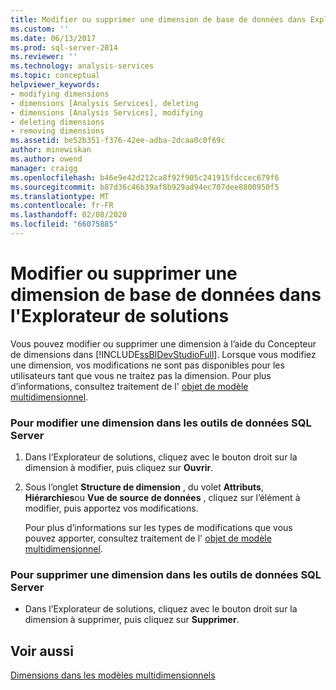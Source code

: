 ```yaml
---
title: Modifier ou supprimer une dimension de base de données dans Explorateur de solutions | Microsoft Docs
ms.custom: ''
ms.date: 06/13/2017
ms.prod: sql-server-2014
ms.reviewer: ''
ms.technology: analysis-services
ms.topic: conceptual
helpviewer_keywords:
- modifying dimensions
- dimensions [Analysis Services], deleting
- dimensions [Analysis Services], modifying
- deleting dimensions
- removing dimensions
ms.assetid: be52b351-f376-42ee-adba-2dcaa0c0f69c
author: minewiskan
ms.author: owend
manager: craigg
ms.openlocfilehash: b46e9e42d212ca8f92f905c241915fdccec679f6
ms.sourcegitcommit: b87d36c46b39af8b929ad94ec707dee8800950f5
ms.translationtype: MT
ms.contentlocale: fr-FR
ms.lasthandoff: 02/08/2020
ms.locfileid: "66075885"
---
```

# <a name="modify-or-delete-a-database-dimension-in-solution-explorer"></a>Modifier ou supprimer une dimension de base de données dans l'Explorateur de solutions
  Vous pouvez modifier ou supprimer une dimension à l’aide du Concepteur de dimensions dans [!INCLUDE[ssBIDevStudioFull](../../includes/ssbidevstudiofull-md.md)]. Lorsque vous modifiez une dimension, vos modifications ne sont pas disponibles pour les utilisateurs tant que vous ne traitez pas la dimension. Pour plus d’informations, consultez traitement de l' [objet de modèle multidimensionnel](processing-a-multidimensional-model-analysis-services.md).  
  
### <a name="to-modify-a-dimension-in-sql-server-data-tools"></a>Pour modifier une dimension dans les outils de données SQL Server  
  
1.  Dans l’Explorateur de solutions, cliquez avec le bouton droit sur la dimension à modifier, puis cliquez sur **Ouvrir**.  
  
2.  Sous l’onglet **Structure de dimension** , du volet **Attributs**, **Hiérarchies**ou **Vue de source de données** , cliquez sur l’élément à modifier, puis apportez vos modifications.  
  
     Pour plus d’informations sur les types de modifications que vous pouvez apporter, consultez traitement de l' [objet de modèle multidimensionnel](processing-a-multidimensional-model-analysis-services.md).  
  
### <a name="to-delete-a-dimension-in-sql-server-data-tools"></a>Pour supprimer une dimension dans les outils de données SQL Server  
  
-   Dans l’Explorateur de solutions, cliquez avec le bouton droit sur la dimension à supprimer, puis cliquez sur **Supprimer**.  
  
## <a name="see-also"></a>Voir aussi  
 [Dimensions dans les modèles multidimensionnels](dimensions-in-multidimensional-models.md)  
  
  
